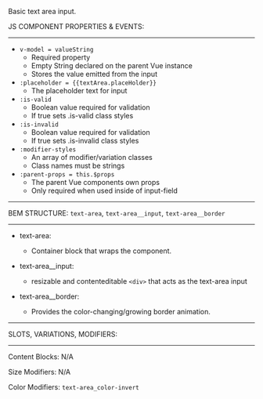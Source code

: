Basic text area input.

JS COMPONENT PROPERTIES & EVENTS:
___

* `v-model = valueString`
  * Required property
  * Empty String declared on the parent Vue instance   
  * Stores the value emitted from the input
* `:placeholder = {{textArea.placeHolder}}`
  * The placeholder text for input  
* `:is-valid`
  * Boolean value required for validation 
  * If true sets .is-valid class styles 
* `:is-invalid`
  * Boolean value required for validation 
  * If true sets .is-invalid class styles 
* `:modifier-styles`
  * An array of modifier/variation classes 
  * Class names must be strings 
* `:parent-props = this.$props`
  * The parent Vue components own props    
  * Only required when used inside of input-field 

___
BEM STRUCTURE: `text-area`, `text-area__input`, `text-area__border`
___

* text-area:
  * Container block that wraps the component.   

* text-area__input:
  * resizable and contenteditable `<div>` that acts as the text-area input 

* text-area__border:
  * Provides the color-changing/growing border animation. 

___
SLOTS, VARIATIONS, MODIFIERS:
___

Content Blocks: N/A

Size Modifiers: N/A 

Color Modifiers: `text-area_color-invert`